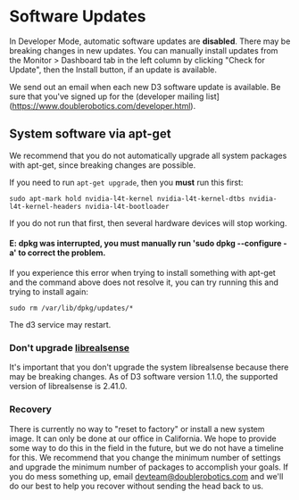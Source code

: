 # Software Updates

In Developer Mode, automatic software updates are __disabled__. There may be breaking changes in new updates. You can manually install updates from the Monitor > Dashboard tab in the left column by clicking "Check for Update", then the Install button, if an update is available.

We send out an email when each new D3 software update is available. Be sure that you've signed up for the (developer mailing list](https://www.doublerobotics.com/developer.html).

## System software via apt-get

We recommend that you do not automatically upgrade all system packages with apt-get, since breaking changes are possible. 

If you need to run `apt-get upgrade`, then you **must** run this first:

    sudo apt-mark hold nvidia-l4t-kernel nvidia-l4t-kernel-dtbs nvidia-l4t-kernel-headers nvidia-l4t-bootloader

If you do not run that first, then several hardware devices will stop working.

#### E: dpkg was interrupted, you must manually run 'sudo dpkg --configure -a' to correct the problem.

If you experience this error when trying to install something with apt-get and the command above does not resolve it, you can try running this and trying to install again: 

    sudo rm /var/lib/dpkg/updates/*

The d3 service may restart.

### Don't upgrade [librealsense](https://github.com/IntelRealSense/librealsense)

It's important that you don't upgrade the system librealsense because there may be breaking changes. As of D3 software version 1.1.0, the supported version of librealsense is 2.41.0.

### Recovery

There is currently no way to "reset to factory" or install a new system image. It can only be done at our office in California. We hope to provide some way to do this in the field in the future, but we do not have a timeline for this. We recommend that you change the minimum number of settings and upgrade the minimum number of packages to accomplish your goals. If you do mess something up, email devteam@doublerobotics.com and we'll do our best to help you recover without sending the head back to us.
